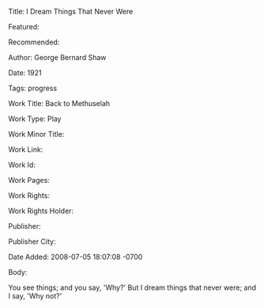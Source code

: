 Title: I Dream Things That Never Were

Featured: 

Recommended: 

Author: George Bernard Shaw

Date: 1921

Tags: progress

Work Title: Back to Methuselah

Work Type: Play

Work Minor Title:  

Work Link: 

Work Id:  

Work Pages:  

Work Rights:  

Work Rights Holder:  

Publisher:  

Publisher City:  

Date Added: 2008-07-05 18:07:08 -0700

Body:

You see things; and you say, 'Why?' But I dream things that never were; and I say, 'Why not?'


